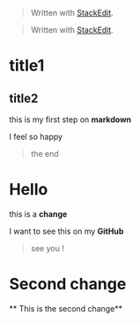 


> Written with [StackEdit](https://stackedit.io/).




> Written with [StackEdit](https://stackedit.io/).

# title1
## title2


this is my first step on **markdown**

I feel so happy

>the end 

# Hello
this is a **change**

I want to see this on my **GitHub**

>see you !

# Second change
** This is the second change**


<!--stackedit_data:
eyJoaXN0b3J5IjpbMTIxODMwMzQ1MV19
-->